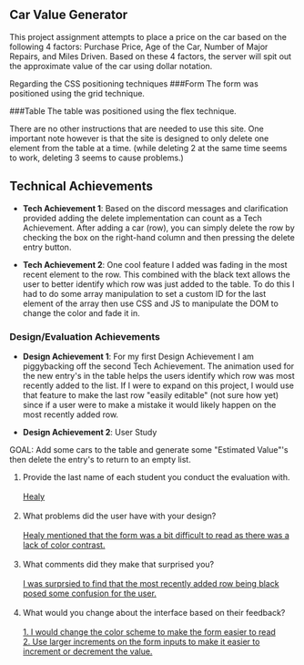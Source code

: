 ## Car Value Generator
This project assignment attempts to place a price on the car based on the following 4 factors: 
Purchase Price, Age of the Car, Number of Major Repairs, and Miles Driven.
Based on these 4 factors, the server will spit out the approximate value of the car using dollar notation. 

Regarding the CSS positioning techniques
###Form
The form was positioned using the grid technique.

###Table 
The table was positioned using the flex technique.

There are no other instructions that are needed to use this site. One important note however is that the site is designed 
to only delete one element from the table at a time. (while deleting 2 at the same time seems to work, deleting 3 seems to 
cause problems.)

## Technical Achievements
- **Tech Achievement 1**: Based on the discord messages and clarification provided adding the delete implementation can count as a Tech Achievement.
After adding a car (row), you can simply delete the row by checking the box on the right-hand column and then pressing the delete entry
button. 
  
- **Tech Achievement 2**: One cool feature I added was fading in the most recent element to the row. This combined with the
black text allows the user to better identify which row was just added to the table. To do this I had to do some array manipulation
to set a custom ID for the last element of the array then use CSS and JS to manipulate the DOM to change the color and fade it in. 


### Design/Evaluation Achievements
- **Design Achievement 1**: For my first Design Achievement I am piggybacking off the second Tech Achievement. The animation
used for the new entry's in the table helps the users identify which row was most recently added to the list. If I were to expand on this
project, I would use that feature to make the last row "easily editable" (not sure how yet) since if a user were to make
a mistake it would likely happen on the most recently added row.

- **Design Achievement 2**: User Study

GOAL: Add some cars to the table and generate some "Estimated Value"'s then delete the entry's to return to an empty list. 

1. Provide the last name of each student you conduct the evaluation with.
   <br> <br>
   <u> Healy </u>
   <br> <br>
2. What problems did the user have with your design?
   <br> <br>
   <u> Healy mentioned that the form was a bit difficult to read as there was a lack of color contrast. </u>
   <br> <br>
3. What comments did they make that surprised you?
   <br> <br>
   <u> I was surprsied to find that the most recently added row being black posed some confusion for the user.   </u>
   <br> <br>
4. What would you change about the interface based on their feedback?
   <br>  <br>
   <u>1. I would change the color scheme to make the form easier to read <br> 2. Use larger increments on the form inputs 
   to make it easier to increment or decrement the value. </u>

